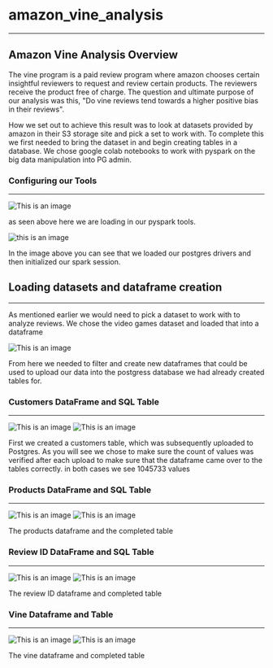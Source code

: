 # amazon_vine_analysis
______________________

## Amazon Vine Analysis Overview
The vine program is a paid review program where amazon chooses certain insightful reviewers to request and review certain products. The reviewers receive the product free of charge. The question and ultimate purpose of our analysis was this, "Do vine reviews tend towards a higher positive bias in their reviews".

How we set out to achieve this result was to look at datasets provided by amazon in their S3 storage site and pick a set to work with. 
To complete this we first needed to bring the dataset in and begin creating tables in a database. We chose google colab notebooks to work with pyspark on the big data manipulation into PG admin. 

### Configuring our Tools
__________________________
![This is an image](https://github.com/Bren42/amazon_vine_analysis/blob/main/images/pyspark_init.png)

as seen above here we are loading in our pyspark tools.

![this is an image](https://github.com/Bren42/amazon_vine_analysis/blob/main/images/postgres_pyspark_init.png)

In the image above you can see that we loaded our postgres drivers and then initialized our spark session.

## Loading datasets and dataframe creation
___________________________________________

As mentioned earlier we would need to pick a dataset to work with to analyze reviews. We chose the video games dataset and loaded that into a dataframe

![This is an image](https://github.com/Bren42/amazon_vine_analysis/blob/main/images/amazon_vg_dataset.png)

From here we needed to filter and create new dataframes that could be used to upload our data into the postgress database we had already created tables for. 

### Customers DataFrame and SQL Table
_____________________________________
![This is an image](https://github.com/Bren42/amazon_vine_analysis/blob/main/images/customers_table.png) ![This is an image](https://github.com/Bren42/amazon_vine_analysis/blob/main/images/customers_table_pg.png)

First we created a customers table, which was subsequently uploaded to Postgres. As you will see we chose to make sure the count of values was verified after each upload to make sure that the dataframe came over to the tables correctly. in both cases we see 1045733 values

### Products DataFrame and SQL Table
____________________________________

![This is an image](https://github.com/Bren42/amazon_vine_analysis/blob/main/images/products_df.png) ![This is an image](https://github.com/Bren42/amazon_vine_analysis/blob/main/images/products_table.png)

The products dataframe and the completed table

### Review ID DataFrame and SQL Table
_____________________________________

![This is an image](https://github.com/Bren42/amazon_vine_analysis/blob/main/images/review_id_df.png) ![This is an image](https://github.com/Bren42/amazon_vine_analysis/blob/main/images/review_id_table.png)

The review ID dataframe and completed table

### Vine Dataframe and Table
____________________________

![This is an image](https://github.com/Bren42/amazon_vine_analysis/blob/main/images/vine_df.png) ![This is an image](https://github.com/Bren42/amazon_vine_analysis/blob/main/images/vine_table.png)

The vine dataframe and completed table





